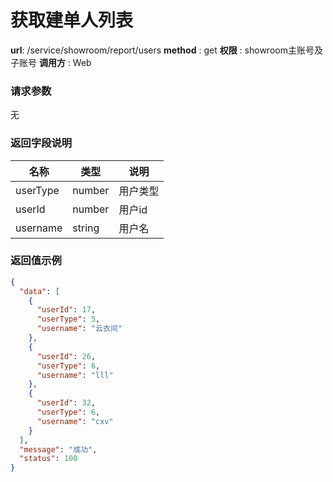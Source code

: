 获取建单人列表
=======

**url**: /service/showroom/report/users
**method** : get
**权限** : showroom主账号及子账号
**调用方** : Web

### 请求参数

无

### 返回字段说明

|   名称   |  类型  |   说明   |
|----------|--------|----------|
| userType | number | 用户类型 |
| userId   | number | 用户id   |
| username | string | 用户名   |

### 返回值示例

```json
{
  "data": [
    {
      "userId": 17,
      "userType": 5,
      "username": "云衣间"
    },
    {
      "userId": 26,
      "userType": 6,
      "username": "lll"
    },
    {
      "userId": 32,
      "userType": 6,
      "username": "cxv"
    }
  ],
  "message": "成功",
  "status": 100
}
```
